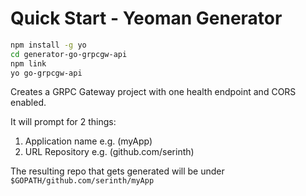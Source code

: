 # Quick Start - Yeoman Generator
```bash
npm install -g yo
cd generator-go-grpcgw-api
npm link
yo go-grpcgw-api
```

Creates a GRPC Gateway project with one health endpoint and CORS enabled.

It will prompt for 2 things:

1. Application name e.g. (myApp)
2. URL Repository e.g. (github.com/serinth)

The resulting repo that gets generated will be under `$GOPATH/github.com/serinth/myApp`
